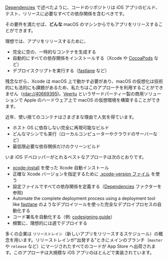 [Dependencies](/dependencies) で述べたように、コードのリポジトリは iOS アプリのビルド、テスト、リリースに必要なすべての依存関係を含むべきです。

その要件を満たせば、**どんな** macOS のマシンからでもアプリをリリースすることができます。

理想では、アプリをリリースするために、

- 完全に空の、一時的なコンテナを生成する
- 自動的にすべての依存関係をインストールする（Xcode や [CocoaPods](https://cocoapods.org) など）
- デプロイスクリプトを実行する（[fastlane](https://fastlane.tools) など）

残念ながら、Xcode は macOS 上で動かす必要があり、macOS の仮想化は技術的にも法的にも課題があるため、私たちはこのアプローチを利用することができません（[rdar://40669395](https://openradar.appspot.com/radar?id=4929082424819712))。[Veertu](https://veertu.com/) というサードパーティー製の商用ソリューションで Apple のハードウェア上で macOS の仮想環境を構築することができます。

近年、使い捨てのコンテナはさまざまな理由で人気を得ています。

- ホスト OS に依存しない完全に再現可能なビルド
- どんなマシンでも実行（ローカルコンピューターやクラウドのサーバーなど）
- 最低限必要な依存関係だけのクリーンビルド

いま iOS デベロッパーがとれるベストなアプローチは次のとおりです。

- [xcode-install](https://github.com/krausefx/xcode-install) を使った Xcode 自動インストール
- 正確な Xcode バージョンを指定するために [.xcode-version ファイル](https://github.com/fastlane/ci/blob/master/docs/xcode-version.md) を使う
- 設定ファイルですべての依存関係を定義する（[Dependencies](/dependencies) ファクターを参照)
- Automate the complete deployment process using a deployment tool like [fastlane](https://fastlane.tools) のようなデプロイツールを使った完全なデプロイプロセスの自動化する
- コード署名を自動化する（例: [codesigning.guide](https://codesigning.guide)）
- 頻繁に、理想的には週でデプロイする

多くの企業は `リリーストレイン`（新しいアプリをリリースするスケジュール）の概念を用います。リリーストレインが"出発する"ときにメインのブランチ（`master` や `release` など）にマージされたすべてのコードが App Store へ出荷されます。このアプローチは大規模な iOS アプリのほとんどで実装されています。

